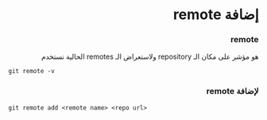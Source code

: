<div dir="rtl">

# إضافة remote

### remote 
هو مؤشر على مكان الـ repository 
ولاستعراض الـ remotes الحالية نستخدم 

<div dir="ltr">

    git remote -v 
</div>

### لإضافة remote 
<div dir="ltr">

    git remote add <remote name> <repo url>
    
</div>


 </div>
